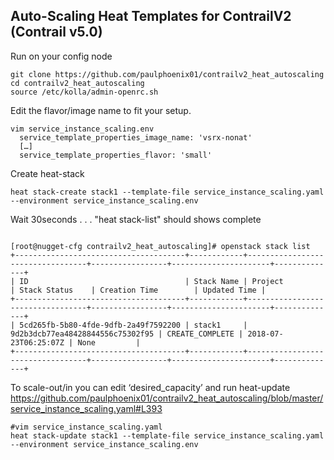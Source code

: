 ## Auto-Scaling Heat Templates for ContrailV2 (Contrail v5.0)

Run on your config node
```
git clone https://github.com/paulphoenix01/contrailv2_heat_autoscaling
cd contrailv2_heat_autoscaling
source /etc/kolla/admin-openrc.sh
```

Edit the flavor/image name to fit your setup.
```
vim service_instance_scaling.env
  service_template_properties_image_name: 'vsrx-nonat'
  […]
  service_template_properties_flavor: 'small'
```

Create heat-stack
```
heat stack-create stack1 --template-file service_instance_scaling.yaml --environment service_instance_scaling.env
```

Wait 30seconds . . . "heat stack-list" should shows complete
```

[root@nugget-cfg contrailv2_heat_autoscaling]# openstack stack list
+--------------------------------------+------------+----------------------------------+-----------------+----------------------+--------------+
| ID                                   | Stack Name | Project                          | Stack Status    | Creation Time        | Updated Time |
+--------------------------------------+------------+----------------------------------+-----------------+----------------------+--------------+
| 5cd265fb-5b80-4fde-9dfb-2a49f7592200 | stack1     | 9d2b3dcb77ea48428844556c75302f95 | CREATE_COMPLETE | 2018-07-23T06:25:07Z | None         |
+--------------------------------------+------------+----------------------------------+-----------------+----------------------+--------------+
```

To scale-out/in you can edit ‘desired_capacity’ and run heat-update
https://github.com/paulphoenix01/contrailv2_heat_autoscaling/blob/master/service_instance_scaling.yaml#L393
```
#vim service_instance_scaling.yaml
heat stack-update stack1 --template-file service_instance_scaling.yaml --environment service_instance_scaling.env
```

